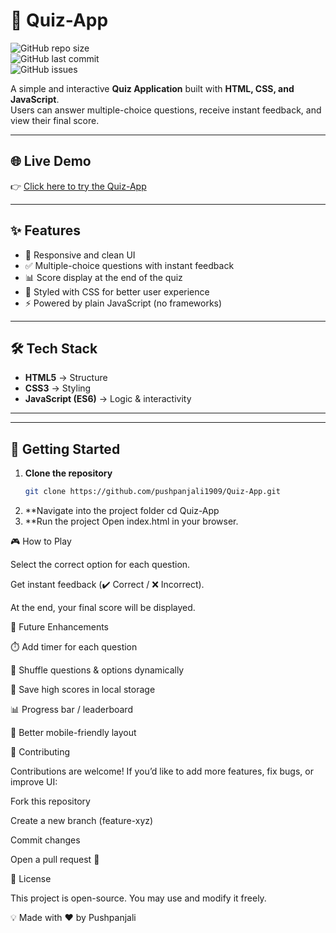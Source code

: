 # 🎯 Quiz-App

![GitHub repo size](https://img.shields.io/github/repo-size/pushpanjali1909/Quiz-App?color=blue)  
![GitHub last commit](https://img.shields.io/github/last-commit/pushpanjali1909/Quiz-App?color=green)  
![GitHub issues](https://img.shields.io/github/issues/pushpanjali1909/Quiz-App?color=red)  

A simple and interactive **Quiz Application** built with **HTML, CSS, and JavaScript**.  
Users can answer multiple-choice questions, receive instant feedback, and view their final score.

---

## 🌐 Live Demo

👉 [Click here to try the Quiz-App](https://pushpanjali1909.github.io/Quiz-App/)

---

## ✨ Features

- 📱 Responsive and clean UI  
- ✅ Multiple-choice questions with instant feedback  
- 📊 Score display at the end of the quiz  
- 🎨 Styled with CSS for better user experience  
- ⚡ Powered by plain JavaScript (no frameworks)  

---

## 🛠️ Tech Stack

- **HTML5** → Structure  
- **CSS3** → Styling  
- **JavaScript (ES6)** → Logic & interactivity  

---


---

## 🚀 Getting Started

1. **Clone the repository**
   ```bash
   git clone https://github.com/pushpanjali1909/Quiz-App.git
2. **Navigate into the project folder
     cd Quiz-App
3. **Run the project
    Open index.html in your browser.


🎮 How to Play

Select the correct option for each question.

Get instant feedback (✔️ Correct / ❌ Incorrect).

At the end, your final score will be displayed.



🔮 Future Enhancements

  ⏱️ Add timer for each question

  🔄 Shuffle questions & options dynamically

  💾 Save high scores in local storage

  📊 Progress bar / leaderboard

  📱 Better mobile-friendly layout


🤝 Contributing

Contributions are welcome!
If you’d like to add more features, fix bugs, or improve UI:

Fork this repository

Create a new branch (feature-xyz)

Commit changes

Open a pull request 🚀

📜 License

This project is open-source. You may use and modify it freely.

 
 
 💡 Made with ❤️ by Pushpanjali

